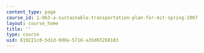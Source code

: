 ```yaml
---
content_type: page
course_id: 1-963-a-sustainable-transportation-plan-for-mit-spring-2007
layout: course_home
title: ''
type: course
uid: 819221c0-5d1d-9d0a-5716-a35d03288183
---
```

